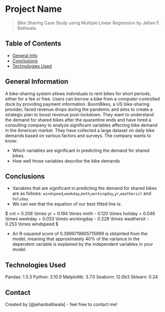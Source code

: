 # Project Name

> Bike Sharing Case Study using Multiple Linear Regression by Jehan F. Batliwala.

## Table of Contents

- [General Info](#general-information)
- [Conclusions](#conclusions)
- [Technologies Used](#technologies-used)

<!-- You can include any other section that is pertinent to your problem -->

## General Information

A bike-sharing system allows individuals to rent bikes for short periods, either for a fee or free. Users can borrow a bike from a computer-controlled dock by providing payment information. BoomBikes, a US bike-sharing provider, faced revenue drops during the pandemic and aims to create a strategic plan to boost revenue post-lockdown. They want to understand the demand for shared bikes after the quarantine ends and have hired a consulting company to analyze significant variables affecting bike demand in the American market. They have collected a large dataset on daily bike demands based on various factors and surveys. The company wants to know:

- Which variables are significant in predicting the demand for shared bikes.
- How well those variables describe the bike demands

<!-- You don't have to answer all the questions - just the ones relevant to your project. -->

## Conclusions

- Variables that are significant in predicting the demand for shared bikes are as follows: `windspeed`,`weekday`,`mnth`,`workingday`,`yr`,`weathersit` and `holiday`.
- We can see that the equation of our best fitted line is:

$ cnt = 0.206 \times yr + 0.194 \times mnth - 0.120 \times holiday + 0.046 \times weekday + 0.033 \times workingday - 0.228 \times weathersit - 0.253 \times windspeed $

- An R-squared score of 0.3999719805715999 is obtainted from the model, meaning that approximately 40% of the variance in the dependent variable is explained by the independent variables in your model.

<!-- You don't have to answer all the questions - just the ones relevant to your project. -->

## Technologies Used

Pandas: 1.5.3
Python: 3.10.9
Matplotlib: 3.7.0
Seaborn: 12.0b3
Sklearn: 0.24

<!-- As the libraries versions keep on changing, it is recommended to mention the version of library used in this project -->

## Contact

Created by [@jehanbatliwala] - feel free to contact me!
